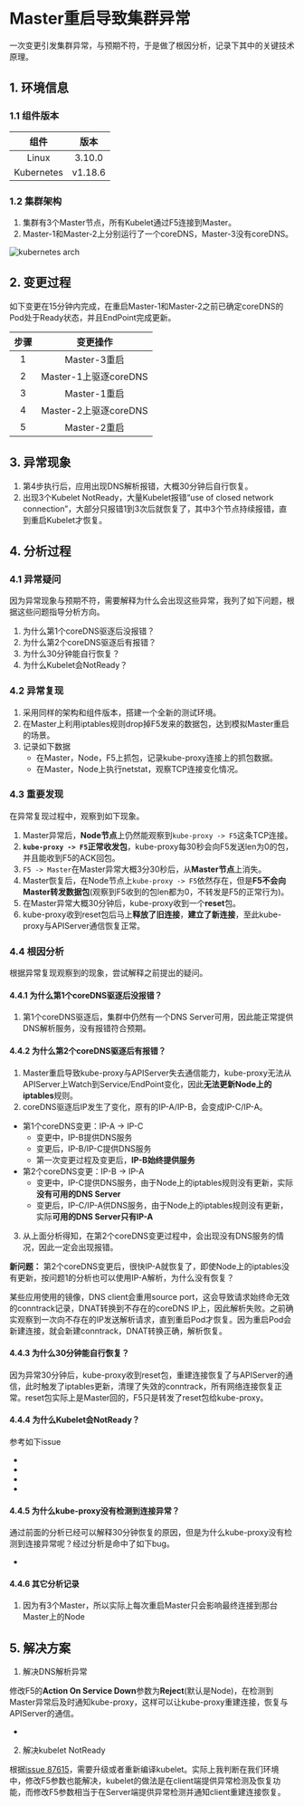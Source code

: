 # Master重启导致集群异常

<show-structure depth="3"/>

一次变更引发集群异常，与预期不符，于是做了根因分析，记录下其中的关键技术原理。

## 1. 环境信息

### 1.1 组件版本

|     组件     |   版本    |
|:----------:|:-------:|
|   Linux    | 3.10.0  |
| Kubernetes | v1.18.6 |

### 1.2 集群架构

1. 集群有3个Master节点，所有Kubelet通过F5连接到Master。
2. Master-1和Master-2上分别运行了一个coreDNS，Master-3没有coreDNS。

![kubernetes arch](kubernetes-arch.svg)

## 2. 变更过程

如下变更在15分钟内完成，在重启Master-1和Master-2之前已确定coreDNS的Pod处于Ready状态，并且EndPoint完成更新。

| 步骤 |        变更操作        |
|:--:|:------------------:|
| 1  |     Master-3重启     |
| 2  | Master-1上驱逐coreDNS |
| 3  |     Master-1重启     |
| 4  | Master-2上驱逐coreDNS |
| 5  |     Master-2重启     |

## 3. 异常现象

1. 第4步执行后，应用出现DNS解析报错，大概30分钟后自行恢复。
2. 出现3个Kubelet NotReady，大量Kubelet报错“use of closed network connection”，大部分只报错1到3次后就恢复了，其中3个节点持续报错，直到重启Kubelet才恢复。

## 4. 分析过程

### 4.1 异常疑问

因为异常现象与预期不符，需要解释为什么会出现这些异常，我列了如下问题，根据这些问题指导分析方向。

1. 为什么第1个coreDNS驱逐后没报错？
2. 为什么第2个coreDNS驱逐后有报错？
3. 为什么30分钟能自行恢复？
4. 为什么Kubelet会NotReady？

### 4.2 异常复现

1. 采用同样的架构和组件版本，搭建一个全新的测试环境。
2. 在Master上利用iptables规则drop掉F5发来的数据包，达到模拟Master重启的场景。
3. 记录如下数据
   - 在Master，Node，F5上抓包，记录kube-proxy连接上的抓包数据。
   - 在Master，Node上执行netstat，观察TCP连接变化情况。

### 4.3 重要发现

在异常复现过程中，观察到如下现象。

1. Master异常后，**Node节点**上仍然能观察到`kube-proxy -> F5`这条TCP连接。
2. **`kube-proxy -> F5`正常收发包**，kube-proxy每30秒会向F5发送len为0的包，并且能收到F5的ACK回包。
3. `F5 -> Master`在Master异常大概3分30秒后，从**Master节点**上消失。
4. Master恢复后，在Node节点上`kube-proxy -> F5`依然存在，但是**F5不会向Master转发数据包**(观察到F5收到的包len都为0，不转发是F5的正常行为)。
4. 在Master异常大概30分钟后，kube-proxy收到一个**reset**包。
5. kube-proxy收到reset包后马上**释放了旧连接**，**建立了新连接**，至此kube-proxy与APIServer通信恢复正常。

### 4.4 根因分析

根据异常复现观察到的现象，尝试解释之前提出的疑问。

#### 4.4.1 为什么第1个coreDNS驱逐后没报错？

1. 第1个coreDNS驱逐后，集群中仍然有一个DNS Server可用，因此能正常提供DNS解析服务，没有报错符合预期。

 
#### 4.4.2 为什么第2个coreDNS驱逐后有报错？

1. Master重启导致kube-proxy与APIServer失去通信能力，kube-proxy无法从APIServer上Watch到Service/EndPoint变化，因此**无法更新Node上的iptables**规则。
2. coreDNS驱逐后IP发生了变化，原有的IP-A/IP-B，会变成IP-C/IP-A。
- 第1个coreDNS变更：IP-A -> IP-C
  - 变更中，IP-B提供DNS服务
  - 变更后，IP-B/IP-C提供DNS服务
  - 第一次变更过程及变更后，**IP-B始终提供服务**
- 第2个coreDNS变更：IP-B -> IP-A
  - 变更中，IP-C提供DNS服务，由于Node上的iptables规则没有更新，实际**没有可用的DNS Server**
  - 变更后，IP-C/IP-A供DNS服务，由于Node上的iptables规则没有更新，实际**可用的DNS Server只有IP-A**
3. 从上面分析得知，在第2个coreDNS变更过程中，会出现没有DNS服务的情况，因此一定会出现报错。

**新问题：** 第2个coreDNS变更后，很快IP-A就恢复了，即使Node上的iptables没有更新，按问题1的分析也可以使用IP-A解析，为什么没有恢复？

某些应用使用的镜像，DNS client会重用source port，这会导致请求始终命无效的conntrack记录，DNAT转换到不存在的coreDNS IP上，因此解析失败。之前确实观察到一次向不存在的IP发送解析请求，直到重启Pod才恢复。因为重启Pod会新建连接，就会新建conntrack，DNAT转换正确，解析恢复。

#### 4.4.3 为什么30分钟能自行恢复？

因为异常30分钟后，kube-proxy收到reset包，重建连接恢复了与APIServer的通信，此时触发了iptables更新，清理了失效的conntrack，所有网络连接恢复正常。reset包实际上是Master回的，F5只是转发了reset包给kube-proxy。

#### 4.4.4 为什么Kubelet会NotReady？

参考如下issue
- [](https://github.com/kubernetes/kubernetes/issues/87615)
- [](https://github.com/kubernetes/kubernetes/issues/87615#issuecomment-800031931)
- [](https://github.com/kubernetes/kubernetes/issues/87615#issuecomment-800828057)
- [](https://github.com/kubernetes/kubernetes/issues/87615#issuecomment-803517109)


#### 4.4.5 为什么kube-proxy没有检测到连接异常？

通过前面的分析已经可以解释30分钟恢复的原因，但是为什么kube-proxy没有检测到连接异常呢？经过分析是命中了如下bug。

- [](https://github.com/kubernetes/kubernetes/issues/107266)

#### 4.4.6 其它分析记录

1. 因为有3个Master，所以实际上每次重启Master只会影响最终连接到那台Master上的Node

## 5. 解决方案

1. 解决DNS解析异常

修改F5的**Action On Service Down**参数为**Reject**(默认是Node)，在检测到Master异常后及时通知kube-proxy，这样可以让kube-proxy重建连接，恢复与APIServer的通信。

- [](https://my.f5.com/manage/s/article/K15095)


2. 解决kubelet NotReady

根据[issue 87615](https://github.com/kubernetes/kubernetes/issues/87615)，需要升级或者重新编译kubelet。实际上我判断在我们环境中，修改F5参数也能解决，kubelet的做法是在client端提供异常检测及恢复功能，而修改F5参数相当于在Server端提供异常检测并通知client重建连接恢复。